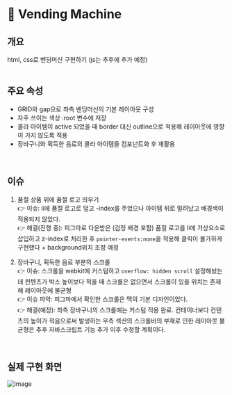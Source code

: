 # 🥤 Vending Machine

## 개요

html, css로 벤딩머신 구현하기 (js는 추후에 추가 예정)
<br>
<br>

## 주요 속성

- GRID와 gap으로 좌측 벤딩머신의 기본 레이아웃 구성
- 자주 쓰이는 색상 :root 변수에 저장
- 콜라 아이템이 active 되었을 때 border 대신 outline으로 적용해 레이아웃에 영향이 가지 않도록 적용
- 장바구니와 획득한 음료의 콜라 아이템들 컴포넌트화 후 재활용
<br>

## 이슈

1. 품절 상품 위에 품절 로고 띄우기 <br>
  👉 이슈: li에 품절 로고로 덮고 -index를 주었으나 아이템 뒤로 밀려났고 배경색이 적용되지 않았다. <br>
  👉 해결(진행 중): 피그마로 다운받은 (검정 배경 포함) 품절 로고를 li에 가상요소로 삽입하고 z-index로 처리한 후 `pointer-events:none`을 적용해 클릭이 불가하게 구현했다 + background위치 조정 예정<br>
  
2. 장바구니, 획득한 음료 부분의 스크롤 <br>
  👉 이슈: 스크롤을 webkit에 커스텀하고 `overflow: hidden scroll` 설정해놨는데 컨텐츠가 박스 높이보다 적을 때 스크롤은 없으면서 스크롤이 있을 위치는 존재해 레이아웃에 불균형 <br>
  👉 이슈 파악: 피그마에서 확인한 스크롤은 맥의 기본 디자인이었다. <br>
  👉 해결(예정): 좌측 장바구니의 스크롤에는 커스텀 적용 완료. 컨테이너보다 컨텐츠의 높이가 적음으로써 발생하는 우측 섹션의 스크롤바의 부재로 인한 레이아웃 불균형은 추후 자바스크립트 기능 추가 이후 수정할 계획이다.
<br>

## 실제 구현 화면
![image](https://user-images.githubusercontent.com/80025366/165066444-9a50f1dd-4eb8-4ef4-8a68-0454ac98efc0.png)
